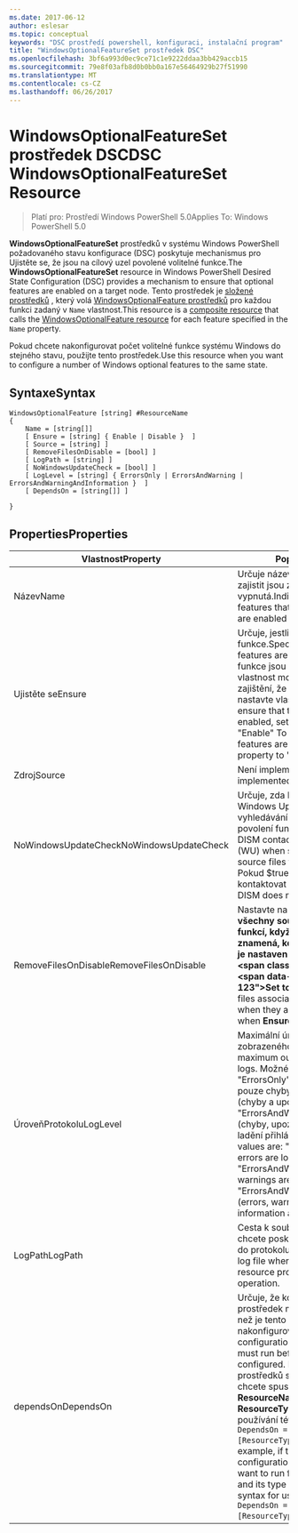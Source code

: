 ```yaml
---
ms.date: 2017-06-12
author: eslesar
ms.topic: conceptual
keywords: "DSC prostředí powershell, konfiguraci, instalační program"
title: "WindowsOptionalFeatureSet prostředek DSC"
ms.openlocfilehash: 3bf6a993d0ec9ce71c1e9222ddaa3bb429accb15
ms.sourcegitcommit: 79e8f03afb8d0b0bb0a167e56464929b27f51990
ms.translationtype: MT
ms.contentlocale: cs-CZ
ms.lasthandoff: 06/26/2017
---
```

# <a name="dsc-windowsoptionalfeatureset-resource"></a><span data-ttu-id="2a40c-103">WindowsOptionalFeatureSet prostředek DSC</span><span class="sxs-lookup"><span data-stu-id="2a40c-103">DSC WindowsOptionalFeatureSet Resource</span></span>

> <span data-ttu-id="2a40c-104">Platí pro: Prostředí Windows PowerShell 5.0</span><span class="sxs-lookup"><span data-stu-id="2a40c-104">Applies To: Windows PowerShell 5.0</span></span>

<span data-ttu-id="2a40c-105">**WindowsOptionalFeatureSet** prostředků v systému Windows PowerShell požadovaného stavu konfigurace (DSC) poskytuje mechanismus pro Ujistěte se, že jsou na cílový uzel povolené volitelné funkce.</span><span class="sxs-lookup"><span data-stu-id="2a40c-105">The **WindowsOptionalFeatureSet** resource in Windows PowerShell Desired State Configuration (DSC) provides a mechanism to ensure that optional features are enabled on a target node.</span></span> <span data-ttu-id="2a40c-106">Tento prostředek je [složené prostředků](authoringResourceComposite.md) , který volá [WindowsOptionalFeature prostředků](windowsOptionalFeatureResource.md) pro každou funkci zadaný v `Name` vlastnost.</span><span class="sxs-lookup"><span data-stu-id="2a40c-106">This resource is a [composite resource](authoringResourceComposite.md) that calls the [WindowsOptionalFeature resource](windowsOptionalFeatureResource.md) for each feature specified in the `Name` property.</span></span>

<span data-ttu-id="2a40c-107">Pokud chcete nakonfigurovat počet volitelné funkce systému Windows do stejného stavu, použijte tento prostředek.</span><span class="sxs-lookup"><span data-stu-id="2a40c-107">Use this resource when you want to configure a number of Windows optional features to the same state.</span></span>

## <a name="syntax"></a><span data-ttu-id="2a40c-108">Syntaxe</span><span class="sxs-lookup"><span data-stu-id="2a40c-108">Syntax</span></span>

```
WindowsOptionalFeature [string] #ResourceName
{
    Name = [string[]]
    [ Ensure = [string] { Enable | Disable }  ]
    [ Source = [string] ] 
    [ RemoveFilesOnDisable = [bool] ]  
    [ LogPath = [string] ]
    [ NoWindowsUpdateCheck = [bool] ]
    [ LogLevel = [string] { ErrorsOnly | ErrorsAndWarning | ErrorsAndWarningAndInformation }  ]
    [ DependsOn = [string[]] ]
    
}
```

## <a name="properties"></a><span data-ttu-id="2a40c-109">Properties</span><span class="sxs-lookup"><span data-stu-id="2a40c-109">Properties</span></span>

|  <span data-ttu-id="2a40c-110">Vlastnost</span><span class="sxs-lookup"><span data-stu-id="2a40c-110">Property</span></span>  |  <span data-ttu-id="2a40c-111">Popis</span><span class="sxs-lookup"><span data-stu-id="2a40c-111">Description</span></span>   | 
|---|---| 
| <span data-ttu-id="2a40c-112">Název</span><span class="sxs-lookup"><span data-stu-id="2a40c-112">Name</span></span>| <span data-ttu-id="2a40c-113">Určuje název funkce, které chcete zajistit jsou zapnutá nebo vypnutá.</span><span class="sxs-lookup"><span data-stu-id="2a40c-113">Indicates the name of the features that you want to ensure are enabled or disabled.</span></span>| 
| <span data-ttu-id="2a40c-114">Ujistěte se</span><span class="sxs-lookup"><span data-stu-id="2a40c-114">Ensure</span></span>| <span data-ttu-id="2a40c-115">Určuje, jestli jsou povolené funkce.</span><span class="sxs-lookup"><span data-stu-id="2a40c-115">Specifies whether the features are enabled.</span></span> <span data-ttu-id="2a40c-116">K zajištění, že funkce jsou povolené, nastavte tuto vlastnost možnost povolit"k zajištění, že jsou zakázány funkce, nastavte vlastnost na"Zakázat".</span><span class="sxs-lookup"><span data-stu-id="2a40c-116">To ensure that the features are enabled, set this property to "Enable" To ensure that the features are disabled, set the property to "Disable".</span></span>|
| <span data-ttu-id="2a40c-117">Zdroj</span><span class="sxs-lookup"><span data-stu-id="2a40c-117">Source</span></span>| <span data-ttu-id="2a40c-118">Není implementováno.</span><span class="sxs-lookup"><span data-stu-id="2a40c-118">Not implemented.</span></span>|
| <span data-ttu-id="2a40c-119">NoWindowsUpdateCheck</span><span class="sxs-lookup"><span data-stu-id="2a40c-119">NoWindowsUpdateCheck</span></span>| <span data-ttu-id="2a40c-120">Určuje, zda DISM kontaktuje Windows Update (WU) při vyhledávání pro zdrojové soubory k povolení funkce.</span><span class="sxs-lookup"><span data-stu-id="2a40c-120">Specifies whether DISM contacts Windows Update (WU) when searching for the source files to enable features.</span></span> <span data-ttu-id="2a40c-121">Pokud $true, DISM nebude kontaktovat služby WU.</span><span class="sxs-lookup"><span data-stu-id="2a40c-121">If $true, DISM does not contact WU.</span></span>|
| <span data-ttu-id="2a40c-122">RemoveFilesOnDisable</span><span class="sxs-lookup"><span data-stu-id="2a40c-122">RemoveFilesOnDisable</span></span>| <span data-ttu-id="2a40c-123">Nastavte na **$true** odebrat všechny soubory spojené s funkcí, když jsou zakázány (to znamená, když **zajistěte, aby** je nastaven na "Chybí").</span><span class="sxs-lookup"><span data-stu-id="2a40c-123">Set to **$true** to remove all files associated with the features when they are disabled (that is, when **Ensure** is set to "Absent").</span></span>|
| <span data-ttu-id="2a40c-124">ÚroveňProtokolu</span><span class="sxs-lookup"><span data-stu-id="2a40c-124">LogLevel</span></span>| <span data-ttu-id="2a40c-125">Maximální úroveň výstupu zobrazeného v protokolech.</span><span class="sxs-lookup"><span data-stu-id="2a40c-125">The maximum output level shown in the logs.</span></span> <span data-ttu-id="2a40c-126">Možné hodnoty jsou: "ErrorsOnly" (jsou protokolovány pouze chyby), "ErrorsAndWarning" (chyby a upozornění přihlášení) a "ErrorsAndWarningAndInformation" (chyby, upozornění a informace o ladění přihlášeni).</span><span class="sxs-lookup"><span data-stu-id="2a40c-126">The accepted values are: "ErrorsOnly" (only errors are logged), "ErrorsAndWarning" (errors and warnings are logged), and "ErrorsAndWarningAndInformation" (errors, warnings, and debug information are logged).</span></span>|
| <span data-ttu-id="2a40c-127">LogPath</span><span class="sxs-lookup"><span data-stu-id="2a40c-127">LogPath</span></span>| <span data-ttu-id="2a40c-128">Cesta k souboru protokolu, kam chcete poskytovatele prostředků do protokolu operaci.</span><span class="sxs-lookup"><span data-stu-id="2a40c-128">The path to a log file where you want the resource provider to log the operation.</span></span>| 
| <span data-ttu-id="2a40c-129">dependsOn</span><span class="sxs-lookup"><span data-stu-id="2a40c-129">DependsOn</span></span>| <span data-ttu-id="2a40c-130">Určuje, že konfigurace jiný prostředek musí spustit předtím, než je tento prostředek nakonfigurován.</span><span class="sxs-lookup"><span data-stu-id="2a40c-130">Specifies that the configuration of another resource must run before this resource is configured.</span></span> <span data-ttu-id="2a40c-131">Pokud ID konfigurace prostředků skriptu blok, který chcete spustit nejprve je třeba __ResourceName__ a její typ je __ResourceType__, syntaxe pro používání této vlastnosti je `DependsOn = "[ResourceType]ResourceName"`.</span><span class="sxs-lookup"><span data-stu-id="2a40c-131">For example, if the ID of the resource configuration script block that you want to run first is __ResourceName__ and its type is __ResourceType__, the syntax for using this property is `DependsOn = "[ResourceType]ResourceName"`.</span></span>| 
 



